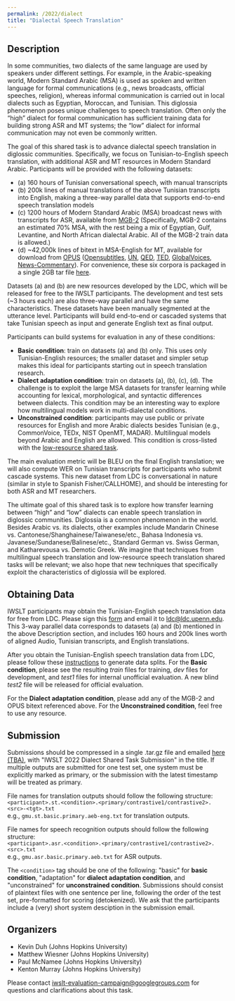 ```yaml
---
permalink: /2022/dialect
title: "Dialectal Speech Translation"
---
```


## Description

In some communities, two dialects of the same language are used by speakers under different settings. For example, in the Arabic-speaking world, Modern Standard Arabic (MSA) is used as spoken and written language for formal communications (e.g., news broadcasts, official speeches, religion), whereas informal communication is carried out in local dialects such as Egyptian, Moroccan, and Tunisian. This diglossia phenomenon poses unique challenges to speech translation. Often only the “high” dialect for formal communication has sufficient training data for building strong ASR and MT systems; the “low” dialect for informal communication may not even be commonly written.

The goal of this shared task is to advance dialectal speech translation in diglossic communities. Specifically, we focus on Tunisian-to-English speech translation, with additional ASR and MT resources in Modern Standard Arabic. Participants will be provided with the following datasets: 

-  (a) 160 hours of Tunisian conversational speech, with manual transcripts
-  (b) 200k lines of manual translations of the above Tunisian transcripts into English, making a three-way parallel data that supports end-to-end speech translation models
-  (c) 1200 hours of Modern Standard Arabic (MSA) broadcast news with transcripts for ASR, available from [MGB-2](https://arabicspeech.org/mgb2/) (Specifically, MGB-2 contains an estimated 70% MSA, with the rest being a mix of Egyptian, Gulf, Levantine, and North African dialectal Arabic. All of the MGB-2 train data is allowed.)
-  (d) ~42,000k lines of bitext in MSA-English for MT, available for download from [OPUS](https://opus.nlpl.eu) ([Opensubtitles](https://opus.nlpl.eu/OpenSubtitles-v2018.php), [UN](https://conferences.unite.un.org/UNCorpus), [QED](https://opus.nlpl.eu/QED-v2.0a.php), [TED](https://opus.nlpl.eu/TED2020-v1.php), [GlobalVoices](https://opus.nlpl.eu/GlobalVoices-v2017q3.php), [News-Commentary](https://opus.nlpl.eu/News-Commentary-v16.php)). For convenience, these six corpora is packaged in a single 2GB tar file [here](https://www.cs.jhu.edu/~kevinduh/j/iwslt22/iwslt22-dialect-bitext.tgz). 

Datasets (a) and (b) are new resources developed by the LDC, which will be released for free to the IWSLT participants. The development and test sets (~3 hours each) are also three-way parallel and have the same characteristics. These datasets have been manually segmented at the utterance level. Participants will build end-to-end or cascaded systems that take Tunisian speech as input and generate English text as final output. 

Participants can build systems for evaluation in any of these conditions:
- <b>Basic condition</b>: train on datasets (a) and (b) only. This uses only Tunisian-English resources; the smaller dataset and simpler setup makes this ideal for participants starting out in speech translation research. 
- <b>Dialect adaptation condition</b>: train on datasets (a), (b), (c), (d). The challenge is to exploit the large MSA datasets for transfer learning while accounting for lexical, morphological, and syntactic differences between dialects. This condition may be an interesting way to explore how multilingual models work in multi-dialectal conditions. 
- <b>Unconstrained condition</b>: participants may use public or private resources for English and more Arabic dialects besides Tunisian (e.g., CommonVoice, TEDx, NIST OpenMT, MADAR). Multilingual models beyond Arabic and English are allowed. This condition is cross-listed with the [low-resource shared task](low-resource.md).

The main evaluation metric will be BLEU on the final English translation; we will also compute WER on Tunisian transcripts for participants who submit cascade systems. This new dataset from LDC is conversational in nature (similar in style to Spanish Fisher/CALLHOME), and should be interesting for both ASR and MT researchers.

The ultimate goal of this shared task is to explore how transfer learning between “high” and “low” dialects can enable speech translation in diglossic communities. Diglossia is a common phenomenon in the world. Besides Arabic vs. its dialects, other examples include Mandarin Chinese vs. Cantonese/Shanghainese/Taiwanese/etc., Bahasa Indonesia vs. Javanese/Sundanese/Balinese/etc., Standard German vs. Swiss German, and Katharevousa vs. Demotic Greek. We imagine that techniques from multilingual speech translation and low-resource speech translation shared tasks will be relevant; we also hope that new techniques that specifically exploit the characteristics of diglossia will be explored. 

## Obtaining Data

IWSLT participants may obtain the Tunisian-English speech translation data for free from LDC. Please sign this [form](https://www.cs.jhu.edu/~kevinduh/j/iwslt22/IWSLT_2022_LDC_Evaluation_Agreement) and email it to ldc@ldc.upenn.edu. This 3-way parallel data corresponds to datasets (a) and (b) mentioned in the above Description section, and includes 160 hours and 200k lines worth of aligned Audio, Tunisian transcripts, and English translations. 

After you obtain the Tunisian-English speech translation data from LDC, please follow these [instructions](https://github.com/kevinduh/iwslt22-dialect) to generate data splits. For the <b>Basic condition</b>, please see the resulting <i>train</i> files for training, <i>dev</i> files for development, and <i>test1</i> files for internal unofficial evaluation. A new blind <i>test2</i> file will be released for official evaluation. 

For the <b>Dialect adaptation condition</b>, please add any of the MGB-2 and OPUS bitext referenced above. For the <b>Unconstrained condition</b>, feel free to use any resource. 


## Submission

Submissions should be compressed in a single .tar.gz file and emailed [here (TBA)](TBA), with "IWSLT 2022 Dialect Shared Task Submission" in the title. If multiple outputs are submitted for one test set, one system must be explicitly marked as primary, or the submission with the latest timestamp will be treated as primary. 

File names for translation outputs should follow the following structure:  <br>
```<participant>.st.<condition>.<primary/contrastive1/contrastive2>.<src>-<tgt>.txt``` <br>
e.g.,
```gmu.st.basic.primary.aeb-eng.txt``` for translation outputs.

File names for speech recognition outputs should follow the following structure:  <br>
```<participant>.asr.<condition>.<primary/contrastive1/contrastive2>.<src>.txt``` <br>
e.g.,
```gmu.asr.basic.primary.aeb.txt``` for ASR outputs.

The ```<condition>``` tag should be one of the following: "basic" for <b>basic condition</b>, "adaptation" for <b>dialect adaptation condition</b>, and "unconstrained" for <b>unconstrained condition</b>. Submissions should consist of plaintext files with one sentence per line, following the order of the test set, pre-formatted for scoring (detokenized). We ask that the participants include a (very) short system desciption in the submission email.

## Organizers

- Kevin Duh (Johns Hopkins University) 
- Matthew Wiesner (Johns Hopkins University) 
- Paul McNamee (Johns Hopkins University) 
- Kenton Murray (Johns Hopkins University)

Please contact iwslt-evaluation-campaign@googlegroups.com for questions and clarifications about this task. 

<!-- Markdown notes: comments can be formed as above; bulleted lines start with a - ; if you want to have a line break either put a blank line in between the text or leave two spaces at the end of the line -->

